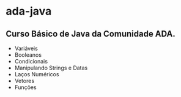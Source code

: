 # ada-java
## Curso Básico de Java da Comunidade ADA.
* Variáveis
* Booleanos
* Condicionais
* Manipulando Strings e Datas
* Laços Numéricos
* Vetores
* Funções
